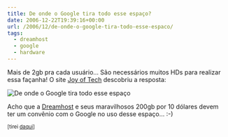 ```yaml
---
title: De onde o Google tira todo esse espaço?
date: 2006-12-22T19:39:16+00:00
url: /2006/12/de-onde-o-google-tira-todo-esse-espaco/
tags:
  - dreamhost
  - google
  - hardware
---
```


Mais de 2gb pra cada usuário… São necessários muitos HDs para realizar essa façanha! O site [Joy of Tech][1] descobriu a resposta:

![De onde o Google tira todo esse espaço](/wp-content/uploads/2006/12/tierrahd.jpg)

Acho que a [Dreamhost][2] e seus maravilhosos 200gb por 10 dólares devem ter um convênio com o Google no uso desse espaço… :-)

<small>[tirei <a href="http://www.pinceladasdaweb.com.br/blog/2006/12/06/onde-o-google-arruma-tanto-espaco-para-o-gmail/">daqui</a>]</small>

[1]: http://www.joyoftech.com
[2]: http://www.dreamhost.com/r.cgi?121547
